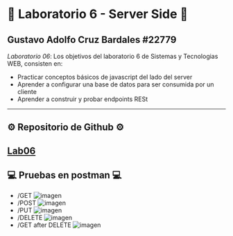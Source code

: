 # :rocket: Laboratorio 6 - Server Side :rocket:
**Gustavo Adolfo Cruz Bardales          #22779**
---
*Laboratorio 06*:  Los objetivos del laboratorio 6 de Sistemas y Tecnologias WEB, consisten en:
- Practicar conceptos básicos de javascript del lado del server
- Aprender a configurar una base de datos para ser consumida por un cliente
- Aprender a construir y probar endpoints RESt
---
## :gear: Repositorio de Github :gear:
[Lab06](https://github.com/G2309/lab06-SW)
---

## :computer: Pruebas en postman :computer:
- /GET
![imagen](https://github.com/G2309/lab06-SW/assets/106942151/e69b65ec-131d-420d-a477-2ad8df48f0f9)
- /POST
![imagen](https://github.com/G2309/lab06-SW/assets/106942151/d293127d-60b6-454f-9088-0a08e4c660a0)
- /PUT
![imagen](https://github.com/G2309/lab06-SW/assets/106942151/ec863ece-df47-4cbc-aae4-1480c09ed29f)
- /DELETE
![imagen](https://github.com/G2309/lab06-SW/assets/106942151/b830b343-a0ac-4bb0-a924-527b50a1acbf)
- /GET after DELETE
![imagen](https://github.com/G2309/lab06-SW/assets/106942151/09e857b4-098b-4cf9-b1e1-490452d62657)
